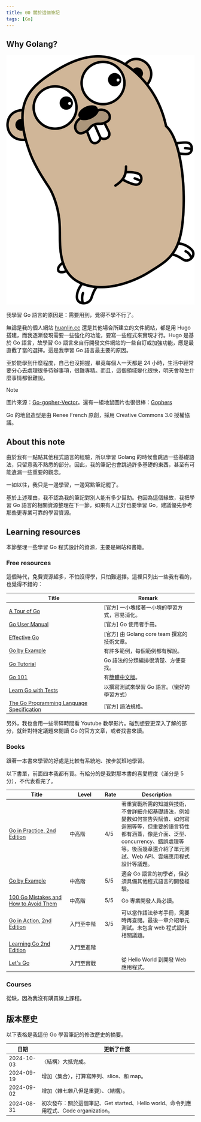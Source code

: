 ```yaml
---
title: 00 關於這個筆記
tags: [Go]
---
```


## Why Golang?

![](images/gopher03c.svg?width=80#float-left)

我學習 Go 語言的原因是：需要用到，覺得不學不行了。

無論是我的個人網站 [huanlin.cc](https://huanlin.cc/docs/) 還是其他場合所建立的文件網站，都是用 Hugo 搭建，而我逐漸發現需要一些強化的功能，要寫一些程式來實現才行。Hugo 是基於 Go 語言，故學習 Go 語言來自行開發文件網站的一些自訂或加強功能，應是最直截了當的選擇。這是我學習 Go 語言最主要的原因。

至於能學到什麼程度，自己也沒把握，畢竟每個人一天都是 24 小時，生活中經常要分心去處理很多待辦事項，很難專精。而且，這個領域變化很快，明天會發生什麼事情都很難說。

> [!note]
> 圖片來源：[Go-gopher-Vector](https://github.com/keygx/Go-gopher-Vector)。還有一組地鼠圖片也很很棒：[Gophers](https://github.com/egonelbre/gophers)
>
> Go 的地鼠造型是由 Renee French 原創，採用 Creative Commons 3.0 授權協議。

## About this note

由於我有一點點其他程式語言的經驗，所以學習 Golang 的時候會跳過一些基礎語法，只留意我不熟悉的部分。因此，我的筆記也會跳過許多基礎的東西，甚至有可能遺漏一些重要的觀念。

一如以往，我只是一邊學習，一邊寫點筆記罷了。

基於上述理由，我不認為我的筆記對別人能有多少幫助。也因為這個緣故，我把學習 Go 語言的相關資源整理在下一節，如果有人正好也要學習 Go，建議優先參考那些更專業可靠的學習資源。

## Learning resources

本節整理一些學習 Go 程式設計的資源，主要是網站和書籍。

### Free resources

這個時代，免費資源超多，不怕沒得學，只怕難選擇。這裡只列出一些我有看的，也覺得不錯的：

| Title                                                              | Remark                                 |
| ------------------------------------------------------------------ | -------------------------------------- |
| [A Tour of Go](https://go.dev/tour/)                               | [官方] 一小塊接著一小塊的學習方式，容易消化。 |
| [Go User Manual](https://go.dev/doc/)                              | [官方] Go 使用者手冊。 |
| [Effective Go](https://go.dev/doc/effective_go)                    | [官方] 由 Golang core team 撰寫的技術文章。 |
| [Go by Example](https://gobyexample.com/)                          | 有許多範例，每個範例都有解說。         |
| [Go Tutorial](https://www.w3schools.com/go/index.php)              | Go 語法的分類編排很清楚、方便查找。 |
| [Go 101](https://go101.org/article/101.html)                       | 有[簡體中文版](https://gfw.go101.org/article/101.html)。 |
| [Learn Go with Tests](https://quii.gitbook.io/learn-go-with-tests) | 以撰寫測試來學習 Go 語言。（蠻好的學習方式） |
| [The Go Programming Language Specification](https://go.dev/ref/spec) | [官方] 語法規格。 |

另外，我也會用一些零碎時間看 Youtube 教學影片。碰到想要更深入了解的部分，就針對特定議題來閱讀 Go 的官方文章，或者找書來讀。

### Books

跟著一本書來學習的好處是比較有系統地、按步就班地學習。

以下書單，前面四本我都有買。有給分的是我對那本書的喜愛程度（滿分是 5 分），不代表看完了。

| Title <div style="width: 140px;"></div>| Level<div style="width: 80px;"></div> | Rate | Description |
|-----------------------|------------------------|---------|------------------------------------|
| [Go in Practice, 2nd Edition](https://www.manning.com/books/go-in-practice-second-edition) | 中高階 | 4/5 | 著重實戰所需的知識與技術，不會詳細介紹基礎語法，例如變數如何宣告與賦值、如何寫迴圈等等，但重要的語言特性都有涵蓋，像是介面、泛型、concurrency、錯誤處理等等。後面幾章還介紹了單元測試、Web API、雲端應用程式設計等議題。|
| [Go by Example](https://www.manning.com/books/go-by-example) | 中高階 | 5/5 | 適合 Go 語言的初學者，但必須具備其他程式語言的開發經驗。 |
| [100 Go Mistakes and How to Avoid Them](https://100go.co/book/) | 中高階 | 5/5 | Go 專業開發人員必讀。 |
| [Go in Action, 2nd Edition](https://www.manning.com/books/go-in-action-second-edition) | 入門至中階 | 3/5 | 可以當作語法參考手冊，需要時再查閱。最後一章介紹單元測試。未包含 web 程式設計相關議題。|
| [Learning Go 2nd Edition](https://www.amazon.com/Learning-Go-Jon-Bodner-ebook/dp/B0CS5DY1VN) | 入門至進階 |  |
| [Let's Go](https://lets-go.alexedwards.net/) | 入門至實戰 |  | 從 Hello World 到開發 Web 應用程式。 |

### Courses

從缺，因為我沒有購買線上課程。

## 版本歷史

以下表格是我這份 Go 學習筆記的修改歷史的摘要。

| 日期        | 更新了什麼                                                 |
|------------|-----------------------------------------------------------|
| 2024-10-03 | 〈結構〉大抵完成。 |
| 2024-09-19 | 增加〈集合〉，打算寫陣列、slice、和 map。 |
| 2024-09-02 | 增加〈雜七雜八但是重要〉、〈結構〉。 |
| 2024-08-31 | 初次發布：關於這個筆記、Get started、Hello world、命令列應用程式、Code organization。 |

